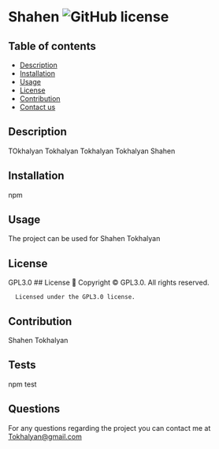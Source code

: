 # Shahen ![GitHub license](https://img.shields.io/badge/license-GPL3.0-yellowgreen.svg)

## Table of contents
* [Description](#description)
* [Installation](#dependencies)
* [Usage](#usage)
* [License](#license)
* [Contribution](#contribution)
* [Contact us](#email)

## Description
TOkhalyan Tokhalyan Tokhalyan Tokhalyan Shahen

## Installation
npm

## Usage
The project can be used for Shahen Tokhalyan

## License
GPL3.0 ## License 📛
      Copyright © GPL3.0. All rights reserved. 
      
      Licensed under the GPL3.0 license.

## Contribution
Shahen Tokhalyan

## Tests
npm test

## Questions
For any questions regarding the project you can contact me at Tokhalyan@gmail.com
  
